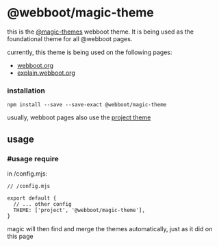 <Hero state></Hero>

<div>

# @webboot/magic-theme

this is the [@magic-themes](https://github.com/magic-themes) webboot theme.
It is being used as the foundational theme for all @webboot pages.

currently, this theme is being used on the following pages:

* [webboot.org](https://webboot.org)
* [explain.webboot.org](https://explain.webboot.org)

### installation

`npm install --save --save-exact @webboot/magic-theme`

usually, webboot pages also use the [project theme](https://github.com/magic-themes/project)

## usage

### #usage require

in /config.mjs:

```
// /config.mjs

export default {
  // ... other config
  THEME: ['project', '@webboot/magic-theme'],
}
```

magic will then find and merge the themes automatically, just as it did on this page

<ThemeVars state></ThemeVars>

</div>
